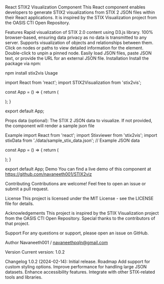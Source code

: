 React STIX2 Visualization Component
This React component enables developers to generate STIX2 visualizations from STIX 2 JSON files within their React applications. It is inspired by the STIX Visualization project from the OASIS CTI Open Repository.

Features
Rapid visualization of STIX 2.0 content using D3.js library.
100% browser-based, ensuring data privacy as no data is transmitted to any server.
Supports visualization of objects and relationships between them.
Click on nodes or paths to view detailed information for the element.
Double-click to unpin a pinned node.
Easily load JSON files, paste JSON text, or provide the URL for an external JSON file.
Installation
Install the package via npm:

npm install stix2vis
Usage

import React from 'react';
import STIX2Visualization from 'stix2vis';

const App = () => {
return (

<div>
<STIX2Visualization stixJson={data}/>
</div>
);
}

export default App;

Props
data (optional): The STIX 2 JSON data to visualize. If not provided, the component will render a sample json file

Example
import React from 'react';
import Stixviewer from 'stix2vis';
import stixData from './data/sample_stix_data.json'; // Example JSON data

const App = () => {
return (

<div>
<STIX2Visualization stixJson={stixData} wrapStyle={{backgroundColor:'white'}} graphStyle={{backgroundColor:'white'}}/>
</div>
);
}

export default App;
Demo
You can find a live demo of this component at https://github.com/navaneeth001/STIX2viz

Contributing
Contributions are welcome! Feel free to open an issue or submit a pull request.

License
This project is licensed under the MIT License - see the LICENSE file for details.

Acknowledgements
This project is inspired by the STIX Visualization project from the OASIS CTI Open Repository. Special thanks to the contributors of that project.

Support
For any questions or support, please open an issue on GitHub.

Author
Navaneeth001 / navaneethpqln@gmail.com

Version
Current version: 1.0.2

Changelog
1.0.2 (2024-02-14): Initial release.
Roadmap
Add support for custom styling options.
Improve performance for handling large JSON datasets.
Enhance accessibility features.
Integrate with other STIX-related tools and libraries.
